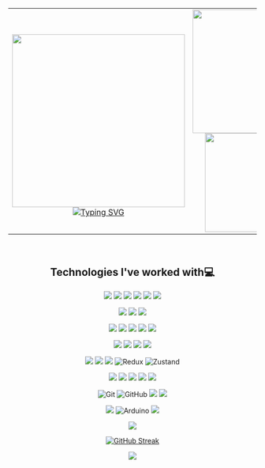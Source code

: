 <div align="center">
<table>
  <tr>
    <td align="center">
      <br/>
      <img height="350" src="https://media1.giphy.com/media/v1.Y2lkPTc5MGI3NjExODh6cWN0MTR4YmsyNHBkNTBrMHUxcHUwMDhpamFxc20xZm92a2cwYiZlcD12MV9pbnRlcm5hbF9naWZfYnlfaWQmY3Q9Zw/Rbst7XSD9K2dsazQTE/giphy.gif">
      <a href="https://git.io/typing-svg">
        <img src="https://readme-typing-svg.herokuapp.com?font=Poppins&weight=600&size=24&duration=3500&pause=300&color=1A9928&center=true&vCenter=true&width=435&lines=Software+Development;FrontEnd+%7C+Backend+;2%2B+years+of+coding+experience;%C2%A1Always+learning+new+technologies!" alt="Typing SVG" />
      </a>
    </td>
    <td align="center">
      <img height="250" src="https://github-readme-stats.vercel.app/api?username=yesid-martinez&hide=stars,contribs&show=reviews,prs_merged,prs_merged_percentage&show_icons=true&theme=dark&rank_icon=github" align="center">
      <img height="200" src="https://github-readme-stats.vercel.app/api/top-langs/?username=yesid-martinez&hide=c&langs_count=7&theme=dark&hide_progress=true" src="https://github.com/anuraghazra/github-readme-stats" align="center">
    </td>
  </tr>
</table>

<br/>

<h2>Technologies I've worked with💻</h2>
  <img <alt="Linux" src="https://img.shields.io/badge/Linux-FCC624?style=for-the-badge&logo=linux&logoColor=black"/>
  <img <alt="Fedora" src="https://img.shields.io/badge/Fedora-294172?style=for-the-badge&logo=fedora&logoColor=white"/>
  <img <alt="Linux Mint" src="https://img.shields.io/badge/Linux%20Mint-87CF3E?style=for-the-badge&logo=Linux%20Mint&logoColor=white"/>
  <img <alt="Vim" src="https://img.shields.io/badge/VIM-%2311AB00.svg?style=for-the-badge&logo=vim&logoColor=white"/>
  <img <alt="NeoVim" src="https://img.shields.io/badge/NeoVim-%2357A143.svg?&style=for-the-badge&logo=neovim&logoColor=white"/>
  <img <alt="Vercel" src="https://img.shields.io/badge/vercel-%23000000.svg?style=for-the-badge&logo=vercel&logoColor=white"/>
  <p></p>
  <img <alt="Postman" src="https://img.shields.io/badge/Postman-FF6C37?style=for-the-badge&logo=postman&logoColor=white"/>
  <img <alt="Visual Studio Code" src="https://img.shields.io/badge/Visual%20Studio%20Code-0078d7.svg?style=for-the-badge&logo=visual-studio-code&logoColor=white"/>
  <img <alt="HTML5" src="https://img.shields.io/badge/html5-%23E34F26.svg?style=for-the-badge&logo=html5&logoColor=white"/>
  <p></p>
  <img <alt="Figma" src="https://img.shields.io/badge/figma-%23F24E1E.svg?style=for-the-badge&logo=figma&logoColor=white"/>
  <img <alt="CSS3" src="https://img.shields.io/badge/css3-%231572B6.svg?style=for-the-badge&logo=css3&logoColor=white"/>
  <img <alt="Bootstrap" src="https://img.shields.io/badge/bootstrap-%238511FA.svg?style=for-the-badge&logo=bootstrap&logoColor=white"/>
  <img <alt="Sass" src="https://img.shields.io/badge/SASS-hotpink.svg?style=for-the-badge&logo=SASS&logoColor=white"/>
  <img <alt="Storybook" src="https://img.shields.io/badge/-Storybook-FF4785?style=for-the-badge&logo=storybook&logoColor=white"/>
  <p></p>
  <img <alt="npm" src="https://img.shields.io/badge/NPM-%23CB3837.svg?style=for-the-badge&logo=npm&logoColor=white"/>
  <img <alt="pnpm" src="https://img.shields.io/badge/pnpm-%234a4a4a.svg?style=for-the-badge&logo=pnpm&logoColor=f69220"/>
  <img <alt="JavaScript" src="https://img.shields.io/badge/javascript-%23323330.svg?style=for-the-badge&logo=javascript&logoColor=%23F7DF1E"/>
  <img <alt="TypeScript" src="https://img.shields.io/badge/typescript-%23007ACC.svg?style=for-the-badge&logo=typescript&logoColor=white"/>
  <p></p>
  <img <alt="Node.js" src="https://img.shields.io/badge/node.js-6DA55F?style=for-the-badge&logo=node.js&logoColor=white"/>
  <img <alt="Vite" src="https://img.shields.io/badge/vite-%23646CFF.svg?style=for-the-badge&logo=vite&logoColor=white"/>
  <img <alt="React" src="https://img.shields.io/badge/react-%2320232a.svg?style=for-the-badge&logo=react&logoColor=%2361DAFB"/>
  <img alt="Redux" src="https://img.shields.io/badge/redux-%23593d88.svg?style=for-the-badge&logo=redux&logoColor=white">
  <img alt="Zustand" src="https://img.shields.io/badge/zustand-%2320232a.svg?style=for-the-badge&logo=react&logoColor=%2361DAFB"/>
  <p></p>
  <img <alt="Java" src="https://img.shields.io/badge/java-%23ED8B00.svg?style=for-the-badge&logo=openjdk&logoColor=white"/>
  <img <alt="Spring" src="https://img.shields.io/badge/spring-%236DB33F.svg?style=for-the-badge&logo=spring&logoColor=white"/>
  <img <alt="Android" src="https://img.shields.io/badge/Android-3DDC84?style=for-the-badge&logo=android&logoColor=white"/>
  <img <alt="Android Studio" src="https://img.shields.io/badge/android%20studio-346ac1?style=for-the-badge&logo=android%20studio&logoColor=white)"/>
  <img <alt="chatGPT" src="https://img.shields.io/badge/chatGPT-74aa9c?style=for-the-badge&logo=openai&logoColor=white"/>
  <p></p>
  <img alt="Git" src="https://img.shields.io/badge/git%20-%23F05033.svg?&style=for-the-badge&logo=git&logoColor=white"/>
  <img alt="GitHub" src="https://img.shields.io/badge/github%20-%23121011.svg?&style=for-the-badge&logo=github&logoColor=white"/>
  <img <alt="GitHub Copilot" src="https://img.shields.io/badge/github_copilot-8957E5?style=for-the-badge&logo=github-copilot&logoColor=white"/>
  <img <alt="Dependabot" src="https://img.shields.io/badge/dependabot-025E8C?style=for-the-badge&logo=dependabot&logoColor=white"/>
  <p></p>
  <img <alt="Python" src="https://img.shields.io/badge/python-3670A0?style=for-the-badge&logo=python&logoColor=ffdd54"/>
  <img alt="Arduino" src="https://img.shields.io/badge/-Arduino-00979D?style=for-the-badge&logo=Arduino&logoColor=white"/>
  <img <alt="C++" src="https://img.shields.io/badge/c++-%2300599C.svg?style=for-the-badge&logo=c%2B%2B&logoColor=white"/>
  
<p></p>
  
  <img src="https://github-readme-activity-graph.vercel.app/graph?username=yesid-martinez&custom_title=Axel's%20GitHub%20Activity%20Graph&bg_color=0D1117&color=109648&line=109648&point=109648&area_color=FFFFFF&title_color=FFFFFF&area=true">

<p></p>

<a href="https://git.io/streak-stats"><img src="https://github-readme-streak-stats-yesid-m.vercel.app?user=yesid-martinez&theme=github-dark&card_width=800" alt="GitHub Streak" /></a>

<img src="https://raw.githubusercontent.com/rodrigograca31/rodrigograca31/master/matrix.svg" src="https://www.youtube.com/watch?v=SDkAGkd4NLc">
